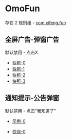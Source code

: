 # OmoFun

存在 2 规则组 - [com.xifeng.fun](/src/apps/com.xifeng.fun.ts)

## 全屏广告-弹窗广告

默认禁用 - 点击X

- [快照-0](https://i.gkd.li/i/14050836)
- [快照-1](https://i.gkd.li/i/14235476)
- [快照-2](https://i.gkd.li/i/14235478)
- [快照-3](https://i.gkd.li/i/14235479)

## 通知提示-公告弹窗

默认禁用 - 点击"我知道了"

- [示例-0](https://m.gkd.li/57941037/971c3631-a9cc-4aec-992e-6cf1166eea1b)

- [快照-0](https://i.gkd.li/i/14235411)
